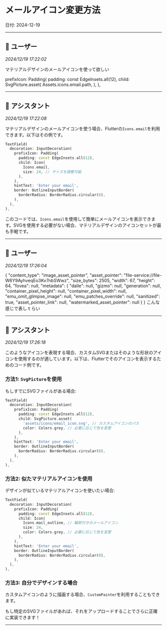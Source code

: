 # メールアイコン変更方法

日付: 2024-12-19

---

## 👤 ユーザー
*2024/12/19 17:22:02*

マテリアルデザインのメールアイコンを使って欲しい

prefixIcon: Padding(
                                padding: const EdgeInsets.all(12),
                                child: SvgPicture.asset(
                                  Assets.icons.email.path,
                                ),
                              ),

---

## 🤖 アシスタント
*2024/12/19 17:22:08*

マテリアルデザインのメールアイコンを使う場合、Flutterの`Icons.email`を利用できます。以下はその例です。

```dart
TextField(
  decoration: InputDecoration(
    prefixIcon: Padding(
      padding: const EdgeInsets.all(12),
      child: Icon(
        Icons.email,
        size: 24, // サイズを調整可能
      ),
    ),
    hintText: 'Enter your email',
    border: OutlineInputBorder(
      borderRadius: BorderRadius.circular(8),
    ),
  ),
),
```

このコードでは、`Icons.email`を使用して簡単にメールアイコンを表示できます。SVGを使用する必要がない場合、マテリアルデザインのアイコンセットが最も手軽です。

---

## 👤 ユーザー
*2024/12/19 17:26:04*

{
  "content\_type": "image\_asset\_pointer",
  "asset\_pointer": "file-service://file-W6Y9AyhveqEo3Kv7nbSWwz",
  "size\_bytes": 2505,
  "width": 67,
  "height": 64,
  "fovea": null,
  "metadata": {
    "dalle": null,
    "gizmo": null,
    "generation": null,
    "container\_pixel\_height": null,
    "container\_pixel\_width": null,
    "emu\_omit\_glimpse\_image": null,
    "emu\_patches\_override": null,
    "sanitized": true,
    "asset\_pointer\_link": null,
    "watermarked\_asset\_pointer": null
  }
}
こんな感じで表しｔらい

---

## 🤖 アシスタント
*2024/12/19 17:26:18*

このようなアイコンを表現する場合、カスタムSVGまたはそのような形状のアイコンを使用するのが適しています。以下は、Flutterでそのアイコンを表示するためのコード例です。

### 方法1: `SvgPicture`を使用
もしすでにSVGファイルがある場合:
```dart
TextField(
  decoration: InputDecoration(
    prefixIcon: Padding(
      padding: const EdgeInsets.all(12),
      child: SvgPicture.asset(
        'assets/icons/email_icon.svg', // カスタムアイコンのパス
        color: Colors.grey, // 必要に応じて色を変更
      ),
    ),
    hintText: 'Enter your email',
    border: OutlineInputBorder(
      borderRadius: BorderRadius.circular(8),
    ),
  ),
),
```

### 方法2: 似たマテリアルアイコンを使用
デザインが似ているマテリアルアイコンを使いたい場合:
```dart
TextField(
  decoration: InputDecoration(
    prefixIcon: Padding(
      padding: const EdgeInsets.all(12),
      child: Icon(
        Icons.mail_outline, // 輪郭付きのメールアイコン
        size: 24,
        color: Colors.grey, // 必要に応じて色を変更
      ),
    ),
    hintText: 'Enter your email',
    border: OutlineInputBorder(
      borderRadius: BorderRadius.circular(8),
    ),
  ),
),
```

### 方法3: 自分でデザインする場合
カスタムアイコンのように描画する場合、`CustomPainter`を利用することもできます。

もし特定のSVGファイルがあれば、それをアップロードすることでさらに正確に実装できます！

---
